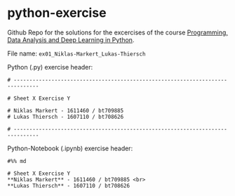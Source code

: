 # python-exercise

Github Repo for the solutions for the excercises of the course [Programming, Data Analysis and Deep Learning in Python](https://elearning.uni-bayreuth.de/course/view.php?id=29907).

File name: `ex01_Niklas-Markert_Lukas-Thiersch`

Python (.py) exercise header:

```
# ------------------------------------------------------------------------------

# Sheet X Exercise Y

# Niklas Markert - 1611460 / bt709885
# Lukas Thiersch - 1607110 / bt708626

# ------------------------------------------------------------------------------
```

Python-Notebook (.ipynb) exercise header:
```
#%% md

# Sheet X Exercise Y
**Niklas Markert** - 1611460 / bt709885 <br>
**Lukas Thiersch** - 1607110 / bt708626

```

